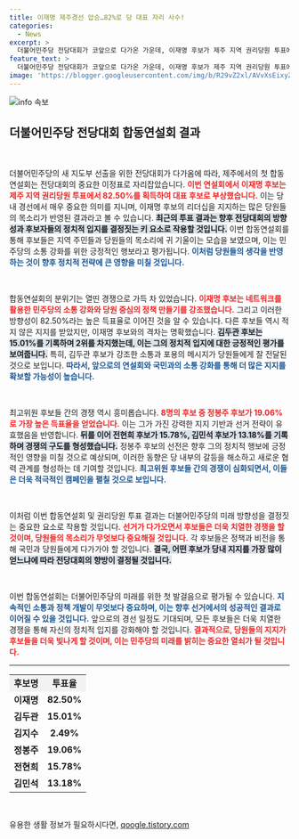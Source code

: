 ```yaml
---
title: 이재명 제주경선 압승…82%로 당 대표 자리 사수!
categories:
  - News
excerpt: >
  더불어민주당 전당대회가 코앞으로 다가온 가운데, 이재명 후보가 제주 지역 권리당원 투표에서 압도적인 1위를 차지했습니다! 다른 후보들과의 치열한 경쟁 속에서 과연 그가 당권을 쥘 수 있을지 주목됩니다. 클릭해 자세한 소식을 확인하세요!
feature_text: >
  더불어민주당 전당대회가 코앞으로 다가온 가운데, 이재명 후보가 제주 지역 권리당원 투표에서 압도적인 1위를 차지했습니다! 다른 후보들과의 치열한 경쟁 속에서 과연 그가 당권을 쥘 수 있을지 주목됩니다. 클릭해 자세한 소식을 확인하세요!
image: 'https://blogger.googleusercontent.com/img/b/R29vZ2xl/AVvXsEixyZcFfHzMRdzZMjFBmAUKJYCLCGyLL1o632UiGVXcaFdKo_bkvkuCioo0uUKlGfBVcT3P84aROyZIXSBEx3Aw5nCQ3pTgDom1WDC4m8eifvWiAmWEEVb4x6G_l8C0QH225ldMjyaFvpxGEBGNO37VmDTDMHGhJPq73UglMfDca1-0aw/s1600/blogspot.png'
---
```


<p><img src="https://blogger.googleusercontent.com/img/b/R29vZ2xl/AVvXsEixyZcFfHzMRdzZMjFBmAUKJYCLCGyLL1o632UiGVXcaFdKo_bkvkuCioo0uUKlGfBVcT3P84aROyZIXSBEx3Aw5nCQ3pTgDom1WDC4m8eifvWiAmWEEVb4x6G_l8C0QH225ldMjyaFvpxGEBGNO37VmDTDMHGhJPq73UglMfDca1-0aw/s1600/blogspot.png" alt="info 속보" /></p>

<h2 data-ke-size="size26">더불어민주당 전당대회 합동연설회 결과</h2>

<p data-ke-size="size16">&nbsp;</p>

<p>더불어민주당의 새 지도부 선출을 위한 전당대회가 다가옴에 따라, 제주에서의 첫 합동연설회는 전당대회의 중요한 이정표로 자리잡았습니다. <b><span style="color: #ee2323;">이번 연설회에서 이재명 후보는 제주 지역 권리당원 투표에서 82.50%를 획득하여 대표 후보로 부상했습니다.</span></b> 이는 당내 경선에서 매우 중요한 의미를 지니며, 이재명 후보의 리더십을 지지하는 많은 당원들의 목소리가 반영된 결과라고 볼 수 있습니다. <b><span style="background-color: #21538527;">최근의 투표 결과는 향후 전당대회의 방향성과 후보자들의 정치적 입지를 결정짓는 키 요소로 작용할 것입니다.</span></b> 이번 합동연설회를 통해 후보들은 지역 주민들과 당원들의 목소리에 귀 기울이는 모습을 보였으며, 이는 민주당의 소통 강화를 위한 긍정적인 행보라고 평가됩니다. <b><span style="color: #1a5490;">이처럼 당원들의 생각을 반영하는 것이 향후 정치적 전략에 큰 영향을 미칠 것입니다.</span></b></p>

<p data-ke-size="size16">&nbsp;</p>

<p>합동연설회의 분위기는 열띤 경쟁으로 가득 차 있었습니다. <b><span style="color: #ee2323;">이재명 후보는 네트워크를 활용한 민주당의 소통 강화와 당원 중심의 정책 만들기를 강조했습니다.</span></b> 그리고 이러한 방향성이 82.50%라는 높은 득표율로 이어진 것을 알 수 있습니다. 다른 후보들 역시 적지 않은 지지를 받았지만, 이재명 후보와의 격차는 명확했습니다. <b><span style="background-color: #21538527;">김두관 후보는 15.01%를 기록하며 2위를 차지했는데, 이는 그의 정치적 입지에 대한 긍정적인 평가를 보여줍니다.</span></b> 특히, 김두관 후보가 강조한 소통과 포용의 메시지가 당원들에게 잘 전달된 것으로 보입니다. <b><span style="color: #1a5490;">따라서, 앞으로의 연설회와 국민과의 소통 강화를 통해 더 많은 지지를 확보할 가능성이 높습니다.</span></b></p>

<p data-ke-size="size16">&nbsp;</p>

<p>최고위원 후보들 간의 경쟁 역시 흥미롭습니다. <b><span style="color: #ee2323;">8명의 후보 중 정봉주 후보가 19.06%로 가장 높은 득표율을 얻었습니다.</span></b> 이는 그가 가진 강력한 지지 기반과 선거 전략이 유효했음을 반영합니다. <b><span style="background-color: #21538527;">뒤를 이어 전현희 후보가 15.78%, 김민석 후보가 13.18%를 기록하며 경쟁의 구도를 형성했습니다.</span></b> 정봉주 후보의 선전은 향후 그의 정치적 행보에 긍정적인 영향을 미칠 것으로 예상되며, 이러한 동향은 당 내부의 갈등을 해소하고 새로운 협력 관계를 형성하는 데 기여할 것입니다. <b><span style="color: #1a5490;">최고위원 후보들 간의 경쟁이 심화되면서, 이들은 더욱 적극적인 캠페인을 펼칠 것으로 보입니다.</span></b></p>

<p data-ke-size="size16">&nbsp;</p>

<p>이처럼 이번 합동연설회 및 권리당원 투표 결과는 더불어민주당의 미래 방향성을 결정짓는 중요한 요소로 작용할 것입니다. <b><span style="color: #ee2323;">선거가 다가오면서 후보들은 더욱 치열한 경쟁을 할 것이며, 당원들의 목소리가 무엇보다 중요해질 것입니다.</span></b> 각 후보들은 정책과 비전을 통해 국민과 당원들에게 다가가야 할 것입니다. <b><span style="background-color: #21538527;">결국, 어떤 후보가 당내 지지를 가장 많이 얻느냐에 따라 전당대회의 향방이 결정될 것입니다.</span></b></p>

<p data-ke-size="size16">&nbsp;</p>

<p>이번 합동연설회는 더불어민주당의 미래를 위한 첫 발걸음으로 평가될 수 있습니다. <b><span style="color: #1a5490;">지속적인 소통과 정책 개발이 무엇보다 중요하며, 이는 향후 선거에서의 성공적인 결과로 이어질 수 있을 것입니다.</span></b> 앞으로의 경선 일정도 기대되며, 모든 후보들은 더욱 치열한 경쟁을 통해 자신의 정치적 입지를 강화해야 할 것입니다. <b><span style="color: #ee2323;">결과적으로, 당원들의 지지가 후보들을 더욱 빛나게 할 것이며, 이는 민주당의 미래를 밝히는 중요한 열쇠가 될 것입니다.</span></b></p>

<hr />

<table style="width: 100%; border-collapse: collapse;">
<tr style="background-color: #f2f2f2;">
<td style="text-align: center; height: 17px;"><b>후보명</b></td>
<td style="text-align: center; height: 17px;"><b>투표율</b></td>
</tr>
<tr>
<td style="text-align: center; height: 17px;"><b>이재명</b></td>
<td style="text-align: center; height: 17px;"><b>82.50%</b></td>
</tr>
<tr>
<td style="text-align: center; height: 17px;"><b>김두관</b></td>
<td style="text-align: center; height: 17px;"><b>15.01%</b></td>
</tr>
<tr>
<td style="text-align: center; height: 17px;"><b>김지수</b></td>
<td style="text-align: center; height: 17px;"><b>2.49%</b></td>
</tr>
<tr>
<td style="text-align: center; height: 17px;"><b>정봉주</b></td>
<td style="text-align: center; height: 17px;"><b>19.06%</b></td>
</tr>
<tr>
<td style="text-align: center; height: 17px;"><b>전현희</b></td>
<td style="text-align: center; height: 17px;"><b>15.78%</b></td>
</tr>
<tr>
<td style="text-align: center; height: 17px;"><b>김민석</b></td>
<td style="text-align: center; height: 17px;"><b>13.18%</b></td>
</tr>
</table>

<p data-ke-size="size16">&nbsp;</p>
유용한 생활 정보가 필요하시다면, <a href="https://qoogle.tistory.com" rel="dofollow">qoogle.tistory.com</a>


